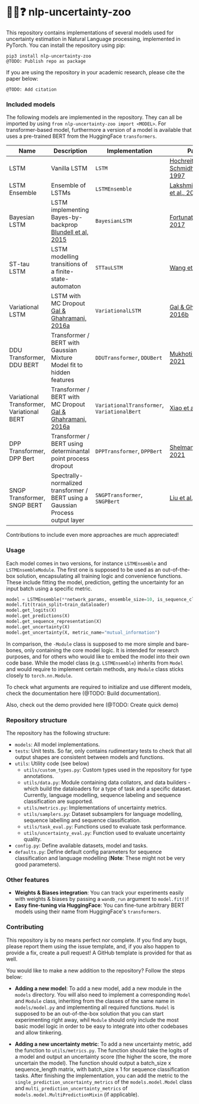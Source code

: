 # :robot::speech_balloon::question: nlp-uncertainty-zoo

This repository contains implementations of several models used for uncertainty estimation in Natural Language processing,
implemented in PyTorch. You can install the repository using pip:

    pip3 install nlp-uncertainty-zoo
    @TODO: Publish repo as package

If you are using the repository in your academic research, please cite the paper below:

    @TODO: Add citation

### Included models

The following models are implemented in the repository. They can all be imported by using `from nlp-uncertainty-zoo import <MODEL>`.
For transformer-based model, furthermore a version of a model is available that uses a pre-trained BERT from the HuggingFace `transformers`.

| Name | Description | Implementation | Paper |
|---|---|---|---|
| LSTM | Vanilla LSTM | `LSTM` | [Hochreiter & Schmidhuber, 1997](http://citeseerx.ist.psu.edu/viewdoc/download?doi=10.1.1.676.4320&rep=rep1&type=pdf) |
| LSTM Ensemble | Ensemble of LSTMs | `LSTMEnsemble` | [Lakshminarayanan et al., 2017](https://proceedings.neurips.cc/paper/2017/file/9ef2ed4b7fd2c810847ffa5fa85bce38-Paper.pdf) | 
| Bayesian LSTM | LSTM implementing Bayes-by-backprop [Blundell et al, 2015](http://proceedings.mlr.press/v37/blundell15.pdf) | `BayesianLSTM` | [Fortunato et al, 2017](https://arxiv.org/pdf/1704.02798.pdf) |
| ST-tau LSTM | LSTM modelling transitions of a finite-state-automaton | `STTauLSTM` | [Wang et al., 2021](https://openreview.net/pdf?id=9EKHN1jOlA) |
| Variational LSTM | LSTM with MC Dropout [Gal & Ghahramani, 2016a](http://proceedings.mlr.press/v48/gal16.pdf) | `VariationalLSTM` | [Gal & Ghahramani, 2016b](https://proceedings.neurips.cc/paper/2016/file/076a0c97d09cf1a0ec3e19c7f2529f2b-Paper.pdf) |
| DDU Transformer, DDU BERT | Transformer / BERT with Gaussian Mixture Model fit to hidden features | `DDUTransformer`, `DDUBert` | [Mukhoti et al, 2021](https://arxiv.org/pdf/2102.11582.pdf) |
| Variational Transformer, Variational BERT | Transformer / BERT with MC Dropout [Gal & Ghahramani, 2016a](http://proceedings.mlr.press/v48/gal16.pdf) | `VariationalTransformer`, `VariationalBert` | [Xiao et al., 2021](https://arxiv.org/pdf/2006.08344.pdf) |
| DPP Transformer, DPP Bert | Transformer / BERT using determinantal point process dropout | `DPPTransformer`, `DPPBert` | [Shelmanov et al., 2021](https://aclanthology.org/2021.eacl-main.157) |
| SNGP Transformer, SNGP BERT | Spectrally-normalized transformer / BERT using a Gaussian Process output layer | `SNGPTransformer`, `SNGPBert` | [Liu et al., 2022](http://arxiv.org/abs/2205.00403) |

Contributions to include even more approaches are much appreciated!

### Usage

Each model comes in two versions, for instance `LSTMEnsemble` and `LSTMEnsembleModule`. The first one is supposed to be 
used as an out-of-the-box solution, encapsulating all training logic and convenience functions. These include fitting 
the model, prediction, getting the uncertainty for an input batch using a specific metric.

```python
model = LSTMEnsemble(**network_params, ensemble_size=10, is_sequence_classifer=False)
model.fit(train_split=train_dataloader)
model.get_logits(X)
model.get_predictions(X)
model.get_sequence_representation(X)
model.get_uncertainty(X)
model.get_uncertainty(X, metric_name="mutual_information")
```

In comparison, the `-Module` class is supposed to me more simple and bare-bones, only containing the core model logic. 
It is intended for research purposes, and for others who would like to embed the model into their own code base. While 
the model class (e.g. `LSTMEnsemble`) inherits from `Model` and would require to implement certain methods, any `Module` class
sticks closely to `torch.nn.Module`.

To check what arguments are required to initialize and use different models, check the documentation here (@TODO: Build documentation).

Also, check out the demo provided here (@TODO: Create quick demo)

### Repository structure

The repository has the following structure:

* `models`: All model implementations.
* `tests`: Unit tests. So far, only contains rudimentary tests to check that all output shapes are consistent between models and functions.
* `utils`: Utility code (see below)
    * `utils/custom_types.py`: Custom types used in the repository for type annotations.
    * `utils/data.py`: Module containing data collators, and data builders - which build the dataloaders for a type of task and a specific dataset. Currently, language modelling, sequence labeling and sequence classification are supported.
    * `utils/metrics.py`: Implementations of uncertainty metrics.
    * `utils/samplers.py`: Dataset subsamplers for language modelling, sequence labelling and sequence classification.
    * `utils/task_eval.py`: Functions used to evaluate task performance.
    * `utils/uncertainty_eval.py`: Function used to evaluate uncertainty quality.
* `config.py`: Define available datasets, model and tasks.
* `defaults.py`: Define default config parameters for sequence classification and language modelling (**Note**: These might not be very good parameters).

### Other features

* **Weights & Biases integration**: You can track your experiments easily with weights & biases by passing a `wandb_run` argument to `model.fit()`!
* **Easy fine-tuning via HuggingFace**: You can fine-tune arbitrary BERT models using their name from HuggingFace's `transformers`.

### Contributing

This repository is by no means perfect nor complete. If you find any bugs, please report them using the issue template,
and, if you also happen to provide a fix, create a pull request! A GitHub template is provided for that as well.

You would like to make a new addition to the repository? Follow the steps below:

* **Adding a new model**: To add a new model, add a new module in the `models` directory. You will also need to implement
a corresponding `Model` and `Module` class, inheriting from the classes of the same name in `models/model.py` and implementing all 
  required functions. `Model` is supposed to be an out-of-the-box solution that you can start experimenting right away, whil 
  `Module` should only include the most basic model logic in order to be easy to integrate into other codebases and allow tinkering.
  
* **Adding a new uncertainty metric**: To add a new uncertainty metric, add the function to `utils/metrics.py`. The function should take
the logits of a model and output an uncertainty score (the higher the score, the more uncertain the model). The function should output 
  a batch_size x sequence_length matrix, with batch_size x 1 for sequence classification tasks. After finishing the implementation, you can 
  add the metric to the `single_prediction_uncertainty_metrics` of the `models.model.Model` class and `multi_prediction_uncertainty_metrics` of `models.model.MultiPredictionMixin` (if applicable).

